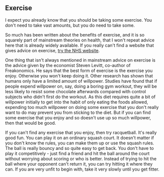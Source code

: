 <a name="exercise"></a>
## Exercise

I expect you already know that you should be taking some exercise. You don't need to take vast amounts, but you do need to take some.

So much has been written about the benefits of exercise, and it is so squarely part of mainstream theories on health, that I won't repeat advice here that is already widely available. If you really can't find a website that gives advice on exercise, [try the NHS website](https://www.nhs.uk/live-well/exercise/).

One thing that isn't always mentioned in mainstream advice on exercise is the advice given by the economist Steven Levitt, co-author of Freakonomics. He says that the best form of exercise is the exercise you enjoy. Otherwise you won't keep doing it. Other research has shown that humans only have a limited amount of willpower. Studies have found that if people expend willpower on, say, doing a boring gym workout, they will be less likely to resist some chocolate afterwards compared with control subjects who didn't first do the workout. As this diet requires quite a bit of willpower initially to get into the habit of only eating the foods allowed, expending too much willpower on doing some exercise that you don't really want to do may prevent you from sticking to the diet. But if you can find some exercise that you enjoy and so doesn't use up so much willpower, then that would be good.

If you can't find any exercise that you enjoy, then try racquetball. It's really good fun. You can play it on an ordinary squash court. It doesn't matter if you don't know the rules, you can make them up or use the squash rules. The ball is really bouncy and so quite easy to get back. You don't have to play it competitively - just find a friend and hit the ball around the court without worrying about scoring or who is better. Instead of trying to hit the ball where your opponent can't return it, you can try hitting it where they can. If you are very unfit to begin with, take it very slowly until you get fitter.

